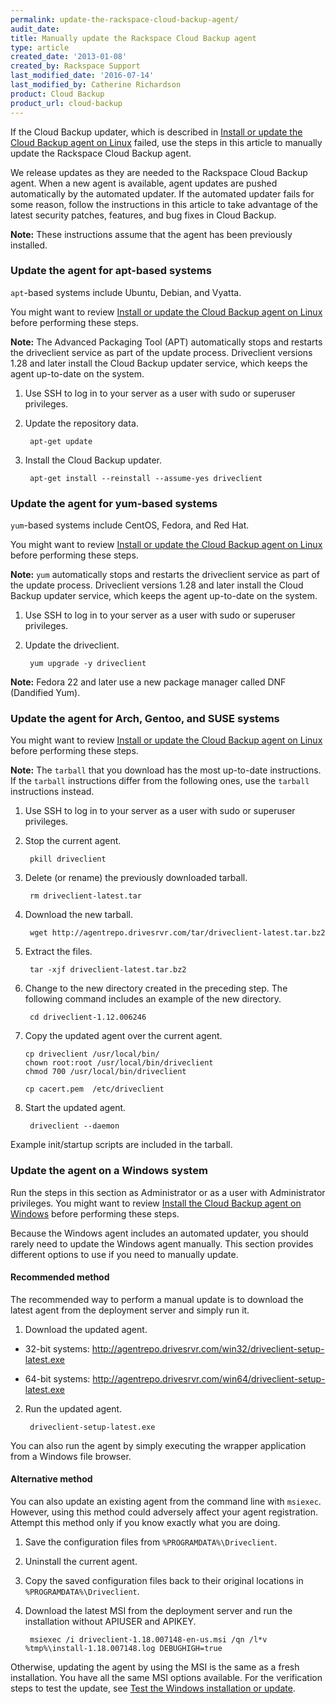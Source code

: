 ```yaml
---
permalink: update-the-rackspace-cloud-backup-agent/
audit_date:
title: Manually update the Rackspace Cloud Backup agent
type: article
created_date: '2013-01-08'
created_by: Rackspace Support
last_modified_date: '2016-07-14'
last_modified_by: Catherine Richardson
product: Cloud Backup
product_url: cloud-backup
---
```


If the Cloud Backup updater, which is described in [Install or update the Cloud Backup agent on Linux](/how-to/rackspace-cloud-backup-install-the-agent-on-linux) failed, use the steps in this article to manually update the Rackspace Cloud Backup agent.

We release updates as they are needed to the Rackspace Cloud Backup agent. When a new agent is available, agent updates are pushed automatically by the automated updater. If the automated updater fails for some reason, follow the instructions in this article to take advantage of the latest security patches, features, and bug fixes in Cloud Backup.

**Note:** These instructions assume that the agent has been previously
installed.

### Update the agent for apt-based systems

`apt`-based systems include Ubuntu, Debian, and Vyatta.

You might want to review [Install or update the Cloud Backup agent on Linux](/how-to/rackspace-cloud-backup-install-the-agent-on-linux) before performing these steps.

**Note:** The Advanced Packaging Tool (APT) automatically stops and restarts the driveclient service as part of the update process. Driveclient versions 1.28 and later install the Cloud Backup updater service, which keeps the agent up-to-date on the system.

1. Use SSH to log in to your server as a user with sudo or superuser privileges.

2. Update the repository data.

        apt-get update

3. Install the Cloud Backup updater.

        apt-get install --reinstall --assume-yes driveclient

### Update the agent for yum-based systems

`yum`-based systems include CentOS, Fedora, and Red Hat.

You might want to review [Install or update the Cloud Backup agent on Linux](/how-to/rackspace-cloud-backup-install-the-agent-on-linux) before performing these steps.

**Note:** `yum` automatically stops and restarts the driveclient service as part of the update process. Driveclient versions 1.28 and later install the Cloud Backup updater service, which keeps the agent up-to-date on the system.

1. Use SSH to log in to your server as a user with sudo or superuser privileges.

2. Update the driveclient.

        yum upgrade -y driveclient

**Note:** Fedora 22 and later use a new package manager called DNF
(Dandified Yum).

### Update the agent for Arch, Gentoo, and SUSE systems

You might want to review [Install or update the Cloud Backup agent on Linux](/how-to/rackspace-cloud-backup-install-the-agent-on-linux) before performing these steps.

**Note:** The `tarball` that you download has the most up-to-date instructions. If the `tarball` instructions differ from the following ones, use the `tarball` instructions instead.

1. Use SSH to log in to your server as a user with sudo or superuser privileges.

2. Stop the current agent.

        pkill driveclient

3. Delete (or rename) the previously downloaded tarball.

        rm driveclient-latest.tar

4. Download the new tarball.

        wget http://agentrepo.drivesrvr.com/tar/driveclient-latest.tar.bz2

5. Extract the files.

        tar -xjf driveclient-latest.tar.bz2

6. Change to the new directory created in the preceding step. The following
command includes an example of the new directory.

        cd driveclient-1.12.006246

7. Copy the updated agent over the current agent.

       cp driveclient /usr/local/bin/
       chown root:root /usr/local/bin/driveclient
       chmod 700 /usr/local/bin/driveclient

       cp cacert.pem  /etc/driveclient

8. Start the updated agent.

        driveclient --daemon

Example init/startup scripts are included in the tarball.

### Update the agent on a Windows system

Run the steps in this section as Administrator or as a user with Administrator privileges. You might want to review [Install the Cloud Backup agent on Windows](/how-to/rackspace-cloud-backup-install-the-agent-on-windows) before performing these steps.

Because the Windows agent includes an automated updater, you should rarely need to update the Windows agent manually. This section provides different options to use if you need to manually update.

#### Recommended method

The recommended way to perform a manual update is to download the latest agent
from the deployment server and simply run it.

1. Download the updated agent.

  - 32-bit systems: http://agentrepo.drivesrvr.com/win32/driveclient-setup-latest.exe

  - 64-bit systems: http://agentrepo.drivesrvr.com/win64/driveclient-setup-latest.exe

2. Run the updated agent.

        driveclient-setup-latest.exe

You can also run the agent by simply executing the wrapper application from a Windows file browser.

#### Alternative method

You can also update an existing agent from the command line with `msiexec`. However, using this method could adversely affect your agent registration. Attempt this method only if you know exactly what you are doing.

1. Save the configuration files from `%PROGRAMDATA%\Driveclient`.

2. Uninstall the current agent.

3. Copy the saved configuration files back to their original locations in `%PROGRAMDATA%\Driveclient`.

4. Download the latest MSI from the deployment server and run the installation without APIUSER and APIKEY.

        msiexec /i driveclient-1.18.007148-en-us.msi /qn /l*v %tmp%\install-1.18.007148.log DEBUGHIGH=true

Otherwise, updating the agent by using the MSI is the same as a fresh installation. You have all the same MSI options available. For the verification steps to test the update, see [Test the Windows installation or update](/how-to/rackspace-cloud-backup-install-the-agent-on-windows#test-the-windows-installation-or-update).
